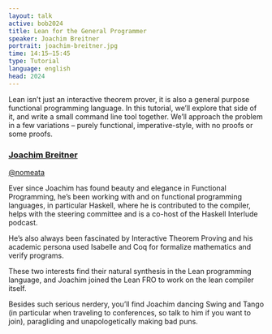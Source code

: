 ```yaml
---
layout: talk
active: bob2024
title: Lean for the General Programmer
speaker: Joachim Breitner
portrait: joachim-breitner.jpg
time: 14:15–15:45
type: Tutorial
language: english
head: 2024
---
```


Lean isn’t just an interactive theorem prover, it is also a general
purpose functional programming language. In this tutorial, we’ll
explore that side of it, and write a small command line tool together.
We’ll approach the problem in a few variations – purely functional,
imperative-style, with no proofs or some proofs.


### [Joachim Breitner](https://joachim-breitner.de/)

[@nomeata](http://www.twitter.com/nomeata)

Ever since Joachim has found beauty and elegance in Functional
Programming, he’s been working with and on functional programming
languages, in particular Haskell, where he is contributed to the
compiler, helps with the steering committee and is a co-host of the
Haskell Interlude podcast.

He’s also always been fascinated by Interactive Theorem Proving and
his academic persona used Isabelle and Coq for formalize mathematics
and verify programs.

These two interests find their natural synthesis in the Lean
programming language, and Joachim joined the Lean FRO to work on the
lean compiler itself.

Besides such serious nerdery, you’ll find Joachim dancing Swing and
Tango (in particular when traveling to conferences, so talk to him if
you want to join), paragliding and unapologetically making bad puns.
